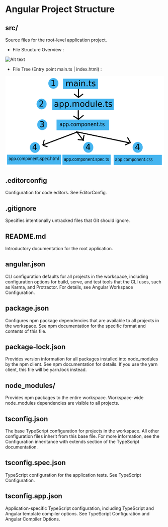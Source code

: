 # Angular Project Structure

## src/

Source files for the root-level application project.

- File Structure Overview :

![Alt text](https://stackblitz.com/files/angular-project-structure/github/aissam-ahbar/Angular-Project-Structure/main/angular-app/src/assets/image.png 'Angular Project Overview')

- File Tree (Entry point main.ts | index.html) :

![Alt text](https://github.com/aissam-ahbar/Angular-Project-Structure/blob/7166fa5181bd24288a6db512708f4fe9ad515667/src/assets/overview.png?raw=true 'Files Tree')

## .editorconfig

Configuration for code editors. See EditorConfig.

## .gitignore

Specifies intentionally untracked files that Git should ignore.

## README.md

Introductory documentation for the root application.

## angular.json

CLI configuration defaults for all projects in the workspace, including configuration options for build, serve, and test tools that the CLI uses, such as Karma, and Protractor. For details, see Angular Workspace Configuration.

## package.json

Configures npm package dependencies that are available to all projects in the workspace. See npm documentation for the specific format and contents of this file.

## package-lock.json

Provides version information for all packages installed into node_modules by the npm client. See npm documentation for details. If you use the yarn client, this file will be yarn.lock instead.

## node_modules/

Provides npm packages to the entire workspace. Workspace-wide node_modules dependencies are visible to all projects.

## tsconfig.json

The base TypeScript configuration for projects in the workspace. All other configuration files inherit from this base file. For more information, see the Configuration inheritance with extends section of the TypeScript documentation.

## tsconfig.spec.json

TypeScript configuration for the application tests. See TypeScript Configuration.

## tsconfig.app.json

Application-specific TypeScript configuration, including TypeScript and Angular template compiler options. See TypeScript Configuration and Angular Compiler Options.
